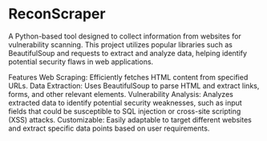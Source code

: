 # ReconScraper
 A Python-based tool designed to collect information from websites for vulnerability scanning. This project utilizes popular libraries such as BeautifulSoup and requests to extract and analyze data, helping identify potential security flaws in web applications.

Features
Web Scraping: Efficiently fetches HTML content from specified URLs.
Data Extraction: Uses BeautifulSoup to parse HTML and extract links, forms, and other relevant elements.
Vulnerability Analysis: Analyzes extracted data to identify potential security weaknesses, such as input fields that could be susceptible to SQL injection or cross-site scripting (XSS) attacks.
Customizable: Easily adaptable to target different websites and extract specific data points based on user requirements.
